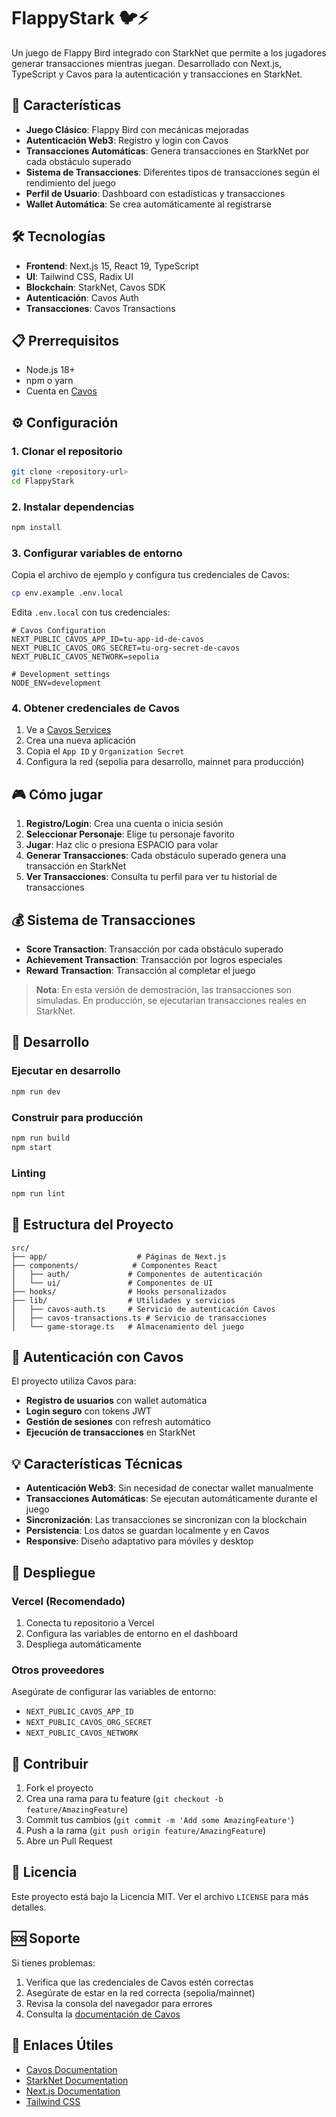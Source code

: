 # FlappyStark 🐦⚡

Un juego de Flappy Bird integrado con StarkNet que permite a los jugadores generar transacciones mientras juegan. Desarrollado con Next.js, TypeScript y Cavos para la autenticación y transacciones en StarkNet.

## 🚀 Características

- **Juego Clásico**: Flappy Bird con mecánicas mejoradas
- **Autenticación Web3**: Registro y login con Cavos
- **Transacciones Automáticas**: Genera transacciones en StarkNet por cada obstáculo superado
- **Sistema de Transacciones**: Diferentes tipos de transacciones según el rendimiento del juego
- **Perfil de Usuario**: Dashboard con estadísticas y transacciones
- **Wallet Automática**: Se crea automáticamente al registrarse

## 🛠️ Tecnologías

- **Frontend**: Next.js 15, React 19, TypeScript
- **UI**: Tailwind CSS, Radix UI
- **Blockchain**: StarkNet, Cavos SDK
- **Autenticación**: Cavos Auth
- **Transacciones**: Cavos Transactions

## 📋 Prerrequisitos

- Node.js 18+ 
- npm o yarn
- Cuenta en [Cavos](https://services.cavos.xyz)

## ⚙️ Configuración

### 1. Clonar el repositorio

```bash
git clone <repository-url>
cd FlappyStark
```

### 2. Instalar dependencias

```bash
npm install
```

### 3. Configurar variables de entorno

Copia el archivo de ejemplo y configura tus credenciales de Cavos:

```bash
cp env.example .env.local
```

Edita `.env.local` con tus credenciales:

```env
# Cavos Configuration
NEXT_PUBLIC_CAVOS_APP_ID=tu-app-id-de-cavos
NEXT_PUBLIC_CAVOS_ORG_SECRET=tu-org-secret-de-cavos
NEXT_PUBLIC_CAVOS_NETWORK=sepolia

# Development settings
NODE_ENV=development
```

### 4. Obtener credenciales de Cavos

1. Ve a [Cavos Services](https://services.cavos.xyz)
2. Crea una nueva aplicación
3. Copia el `App ID` y `Organization Secret`
4. Configura la red (sepolia para desarrollo, mainnet para producción)

## 🎮 Cómo jugar

1. **Registro/Login**: Crea una cuenta o inicia sesión
2. **Seleccionar Personaje**: Elige tu personaje favorito
3. **Jugar**: Haz clic o presiona ESPACIO para volar
4. **Generar Transacciones**: Cada obstáculo superado genera una transacción en StarkNet
5. **Ver Transacciones**: Consulta tu perfil para ver tu historial de transacciones

## 💰 Sistema de Transacciones

- **Score Transaction**: Transacción por cada obstáculo superado
- **Achievement Transaction**: Transacción por logros especiales
- **Reward Transaction**: Transacción al completar el juego

> **Nota**: En esta versión de demostración, las transacciones son simuladas. En producción, se ejecutarían transacciones reales en StarkNet.

## 🔧 Desarrollo

### Ejecutar en desarrollo

```bash
npm run dev
```

### Construir para producción

```bash
npm run build
npm start
```

### Linting

```bash
npm run lint
```

## 📁 Estructura del Proyecto

```
src/
├── app/                    # Páginas de Next.js
├── components/            # Componentes React
│   ├── auth/             # Componentes de autenticación
│   └── ui/               # Componentes de UI
├── hooks/                # Hooks personalizados
├── lib/                  # Utilidades y servicios
│   ├── cavos-auth.ts     # Servicio de autenticación Cavos
│   ├── cavos-transactions.ts # Servicio de transacciones
│   └── game-storage.ts   # Almacenamiento del juego
```

## 🔐 Autenticación con Cavos

El proyecto utiliza Cavos para:

- **Registro de usuarios** con wallet automática
- **Login seguro** con tokens JWT
- **Gestión de sesiones** con refresh automático
- **Ejecución de transacciones** en StarkNet

## 💡 Características Técnicas

- **Autenticación Web3**: Sin necesidad de conectar wallet manualmente
- **Transacciones Automáticas**: Se ejecutan automáticamente durante el juego
- **Sincronización**: Las transacciones se sincronizan con la blockchain
- **Persistencia**: Los datos se guardan localmente y en Cavos
- **Responsive**: Diseño adaptativo para móviles y desktop

## 🚀 Despliegue

### Vercel (Recomendado)

1. Conecta tu repositorio a Vercel
2. Configura las variables de entorno en el dashboard
3. Despliega automáticamente

### Otros proveedores

Asegúrate de configurar las variables de entorno:
- `NEXT_PUBLIC_CAVOS_APP_ID`
- `NEXT_PUBLIC_CAVOS_ORG_SECRET`
- `NEXT_PUBLIC_CAVOS_NETWORK`

## 🤝 Contribuir

1. Fork el proyecto
2. Crea una rama para tu feature (`git checkout -b feature/AmazingFeature`)
3. Commit tus cambios (`git commit -m 'Add some AmazingFeature'`)
4. Push a la rama (`git push origin feature/AmazingFeature`)
5. Abre un Pull Request

## 📄 Licencia

Este proyecto está bajo la Licencia MIT. Ver el archivo `LICENSE` para más detalles.

## 🆘 Soporte

Si tienes problemas:

1. Verifica que las credenciales de Cavos estén correctas
2. Asegúrate de estar en la red correcta (sepolia/mainnet)
3. Revisa la consola del navegador para errores
4. Consulta la [documentación de Cavos](https://docs.cavos.xyz)

## 🔗 Enlaces Útiles

- [Cavos Documentation](https://docs.cavos.xyz)
- [StarkNet Documentation](https://docs.starknet.io)
- [Next.js Documentation](https://nextjs.org/docs)
- [Tailwind CSS](https://tailwindcss.com)
